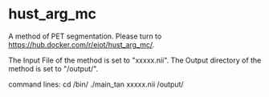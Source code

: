 # hust_arg_mc
A method of PET segmentation. Please turn to https://hub.docker.com/r/eiot/hust_arg_mc/.


The Input File of the method is set to "xxxxx.nii".
The Output directory of the method is set to "/output/".

command lines:
cd /bin/
./main_tan xxxxx.nii /output/
